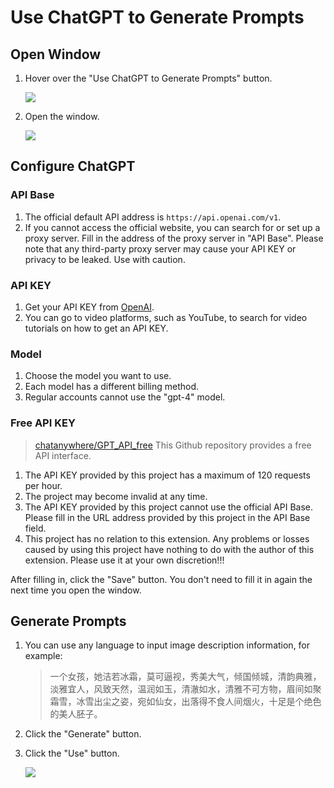 # Use ChatGPT to Generate Prompts

## Open Window

1. Hover over the "Use ChatGPT to Generate Prompts" button.

    ![](/assets/images/UsingChatgptToGeneratePrompts/chatgpt_btn.png)

2. Open the window.

    ![](/assets/images/UsingChatgptToGeneratePrompts/chatgpt.png)

## Configure ChatGPT

### API Base

1. The official default API address is `https://api.openai.com/v1`.
2. If you cannot access the official website, you can search for or set up a proxy server. Fill in the address of the proxy server in "API Base". Please note that any third-party proxy server may cause your API KEY or privacy to be leaked. Use with caution.

### API KEY

1. Get your API KEY from [OpenAI](https://platform.openai.com/docs/introduction).
2. You can go to video platforms, such as YouTube, to search for video tutorials on how to get an API KEY.

### Model

1. Choose the model you want to use.
2. Each model has a different billing method.
3. Regular accounts cannot use the "gpt-4" model.

### Free API KEY
> [chatanywhere/GPT_API_free](https://github.com/chatanywhere/GPT_API_free) This Github repository provides a free API interface.

1. The API KEY provided by this project has a maximum of 120 requests per hour.
2. The project may become invalid at any time.
3. The API KEY provided by this project cannot use the official API Base. Please fill in the URL address provided by this project in the API Base field.
4. This project has no relation to this extension. Any problems or losses caused by using this project have nothing to do with the author of this extension. Please use it at your own discretion!!!

After filling in, click the "Save" button. You don't need to fill it in again the next time you open the window.

## Generate Prompts

1. You can use any language to input image description information, for example:

    > 一个女孩，她洁若冰霜，莫可逼视，秀美大气，倾国倾城，清韵典雅，淡雅宜人，风致天然，温润如玉，清澈如水，清雅不可方物，眉间如聚霜雪，冰雪出尘之姿，宛如仙女，出落得不食人间烟火，十足是个绝色的美人胚子。

2. Click the "Generate" button.

3. Click the "Use" button.

    ![](/assets/images/demo.chatgpt.gif)